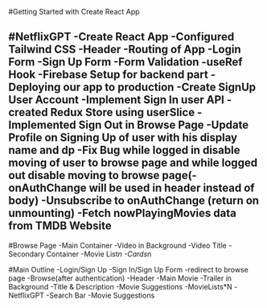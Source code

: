 #Getting Started with Create React App

#NetflixGPT
-Create React App 
-Configured Tailwind CSS
-Header
-Routing of App
-Login Form
-Sign Up Form
-Form Validation
-useRef Hook
-Firebase Setup for backend part
-Deploying our app to production
-Create SignUp User Account
-Implement Sign In user API
-created Redux Store using userSlice
-Implemented Sign Out in Browse Page
-Update Profile on Signing Up of user with his display name and dp
-Fix Bug while logged in disable moving of user to browse page and 
  while logged out disable moving to browse page(-onAuthChange will be used in header instead of body)
-Unsubscribe to onAuthChange (return on unmounting)
-Fetch nowPlayingMovies data from TMDB Website
-


#Browse Page
-Main Container
 -Video in Background
 -Video Title
-Secondary Container
 -Movie List*n
 -Cards*n

#Main Outline
-Login/Sign Up
    -Sign In/Sign Up Form
    -redirect to browse page
-Browse(after authentication)
    -Header
    -Main Movie
         -Trailer in Background
         -Title & Description
         -Movie Suggestions
            -MovieLists*N
-NetflixGPT
    -Search Bar
    -Movie Suggestions
     
